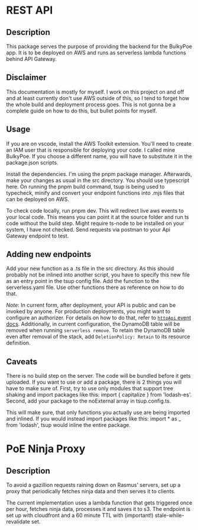 # REST API

## Description

This package serves the purpose of providing the backend for the BulkyPoe app. It is to be deployed on AWS and runs as serverless lambda functions behind API Gateway.

## Disclaimer

This documentation is mostly for myself. I work on this project on and off and at least currently don't use AWS outside of this, so I tend to forget how the whole build and deployment process goes. This is not gonna be a complete guide on how to do this, but bullet points for myself.

## Usage

If you are on vscode, install the AWS Toolkit extension. You'll need to create an IAM user that is responsible for deploying your code. I called mine BulkyPoe. If you choose a different name, you will have to substitute it in the package.json scripts.

Install the dependencies. I'm using the pnpm package manager. Afterwards, make your changes as usual in the src directory. You should use typescript here.
On running the pnpm build command, tsup is being used to typecheck, minify and convert your endpoint functions into .mjs files that can be deployed on AWS.

To check code locally, run pnpm dev. This will redirect live aws events to your local code. This means you can point it at the source folder and run ts code without the build step. Might require ts-node to be installed on your system, I have not checked. Send requests via postman to your Api Gateway endpoint to test.

## Adding new endpoints

Add your new function as a .ts file in the src directory. As this should probably not be inlined into another script, you have to specify this new file as an entry point in the tsup config file. Add the function to the serverless.yaml file. Use other functions there as reference on how to do that.

_Note_: In current form, after deployment, your API is public and can be invoked by anyone. For production deployments, you might want to configure an authorizer. For details on how to do that, refer to [`httpApi` event docs](https://www.serverless.com/framework/docs/providers/aws/events/http-api/). Additionally, in current configuration, the DynamoDB table will be removed when running `serverless remove`. To retain the DynamoDB table even after removal of the stack, add `DeletionPolicy: Retain` to its resource definition.

## Caveats

There is no build step on the server. The code will be bundled before it gets uploaded. If you want to use or add a package, there is 2 things you will have to make sure of. First, try to use only modules that support tree shaking and import packages like this: import { capitalize } from 'lodash-es'. Second, add your package to the noExternal array in tsup.config.ts.

This will make sure, that only functions you actually use are being imported and inlined. If you would instead import packages like this: import \* as \_ from 'lodash', tsup would inline the entire package.

# PoE Ninja Proxy

## Description

To avoid a gazillion requests raining down on Rasmus' servers, set up a proxy that periodically fetches ninja data and then serves it to clients.

The current implementation uses a lambda function that gets triggered once per hour, fetches ninja data, processes it and saves it to s3. The endpoint is set up with cloudfront and a 60 minute TTL with (important!) stale-while-revalidate set.
